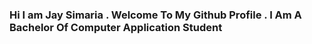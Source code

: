 ### Hi I am Jay Simaria . Welcome To My Github Profile . I Am A Bachelor Of Computer Application Student 

<!--
**JaySimaria/JaySimaria** is a ✨ _special_ ✨ repository because its `README.md` (this file) appears on your GitHub profile.

Here are some ideas to get you started:

- 🔭 I’m currently working on ...
- 🌱 I’m currently learning ...In Python Programming Languagesw
- 👯 I’m looking to collaborate on ...
- 🤔 I’m looking for help with ...
- 💬 Ask me about ...
- 📫 How to reach me: ...My Email-Id is jaysimaria1808@gmail.com.
- 😄 Pronouns: ...
- ⚡ Fun fact: ...
-->
